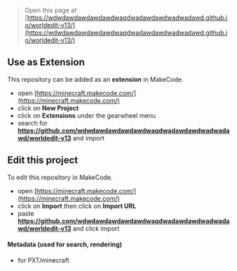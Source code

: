 
> Open this page at [https://wdwdawdawdawdawdwaqdwadawdawdwadwadawd.github.io/worldedit-v13/](https://wdwdawdawdawdawdwaqdwadawdawdwadwadawd.github.io/worldedit-v13/)

## Use as Extension

This repository can be added as an **extension** in MakeCode.

* open [https://minecraft.makecode.com/](https://minecraft.makecode.com/)
* click on **New Project**
* click on **Extensions** under the gearwheel menu
* search for **https://github.com/wdwdawdawdawdawdwaqdwadawdawdwadwadawd/worldedit-v13** and import

## Edit this project

To edit this repository in MakeCode.

* open [https://minecraft.makecode.com/](https://minecraft.makecode.com/)
* click on **Import** then click on **Import URL**
* paste **https://github.com/wdwdawdawdawdawdwaqdwadawdawdwadwadawd/worldedit-v13** and click import

#### Metadata (used for search, rendering)

* for PXT/minecraft
<script src="https://makecode.com/gh-pages-embed.js"></script><script>makeCodeRender("{{ site.makecode.home_url }}", "{{ site.github.owner_name }}/{{ site.github.repository_name }}");</script>
